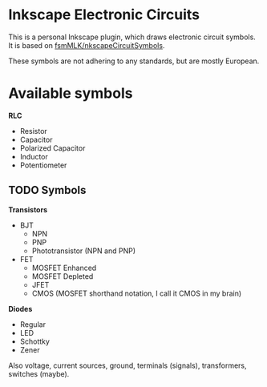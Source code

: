 # Inkscape Electronic Circuits

This is a personal Inkscape plugin, which draws electronic circuit symbols. It is based on 
[fsmMLK/nkscapeCircuitSymbols](https://github.com/fsmMLK/inkscapeCircuitSymbols).

These symbols are not adhering to any standards, but are mostly European.

# Available symbols

__RLC__

- Resistor
- Capacitor
- Polarized Capacitor
- Inductor
- Potentiometer

## TODO Symbols

__Transistors__

- BJT
  - NPN
  - PNP
  - Phototransistor (NPN and PNP)
- FET
  - MOSFET Enhanced
  - MOSFET Depleted
  - JFET
  - CMOS (MOSFET shorthand notation, I call it CMOS in my brain)

__Diodes__

- Regular
- LED
- Schottky
- Zener

Also voltage, current sources, ground, terminals (signals), transformers, switches (maybe).
